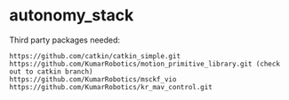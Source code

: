 # autonomy_stack

Third party packages needed:
```
https://github.com/catkin/catkin_simple.git
https://github.com/KumarRobotics/motion_primitive_library.git (check out to catkin branch)
https://github.com/KumarRobotics/msckf_vio
https://github.com/KumarRobotics/kr_mav_control.git
```
